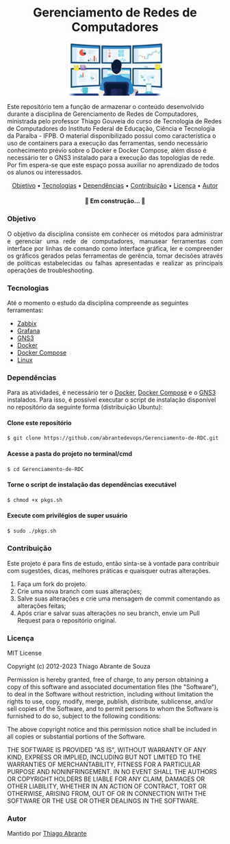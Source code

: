 <h1 align="center">Gerenciamento de Redes de Computadores</h1>

<p align="center"><img src="./bki/grc.png" alt="Scope" style="max-width:70%"></p>

<p>Este repositório tem a função de armazenar o conteúdo desenvolvido durante a disciplina de Gerenciamento de Redes de Computadores, ministrada pelo professor Thiago Gouveia do curso de Tecnologia de Redes de Computadores do Instituto Federal de Educação, Ciência e Tecnologia da Paraíba - IFPB. O material disponibilizado possui como característica o uso de containers para a execução das ferramentas, sendo necessário conhecimento prévio sobre o Docker e Docker Compose, além disso é necessário ter o GNS3 instalado para a execução das topologias de rede. Por fim espera-se que este espaço possa auxiliar no aprendizado de todos os alunos ou interessados.</p>

<p align="center">
  <a href="#objetivo">Objetivo</a> •
  <a href="#tecnologias">Tecnologias</a> •
    <a href="#dependências">Dependências</a> •
  <a href="#contribuição">Contribuição</a> •
  <a href="#licença">Licença</a> •
  <a href="#autor">Autor</a>
</p>

<h4 align="center"> 
    🚧  Em construção...  🚧
</h4>

### Objetivo
<p align="justify">O objetivo da disciplina consiste em conhecer os métodos para administrar e gerenciar uma rede de computadores, manusear ferramentas com interface por linhas de comando como interface 
gráfica, ler e compreender os gráficos gerados pelas ferramentas de gerência, tomar decisões através de políticas estabelecidas ou falhas apresentadas e realizar as principais 
operações de troubleshooting.</p>

### Tecnologias
Até o momento o estudo da disciplina compreende as seguintes ferramentas:

- [Zabbix](https://www.zabbix.com/)
- [Grafana](https://grafana.com/)
- [GNS3](https://www.gns3.com/)
- [Docker](https://www.docker.com/)
- [Docker Compose](https://docs.docker.com/compose/)
- [Linux](https://www.linux.org/)

### Dependências
Para as atividades, é necessário ter o [Docker](https://www.docker.com/), [Docker Compose](https://docs.docker.com/compose/) e o [GNS3](https://www.gns3.com/) instalados. Para isso, é possível executar o script de instalação disponível no repositório da seguinte forma (distribuição Ubuntu):

#### Clone este repositório
```bash 
$ git clone https://github.com/abrantedevops/Gerenciamento-de-RDC.git
```

#### Acesse a pasta do projeto no terminal/cmd
```bash
$ cd Gerenciamento-de-RDC
```

#### Torne o script de instalação das dependências executável
```bash
$ chmod +x pkgs.sh
```

#### Execute com privilégios de super usuário
```bash
$ sudo ./pkgs.sh
```

### Contribuição
Este projeto é para fins de estudo, então sinta-se à vontade para contribuir com sugestões, dicas, melhores práticas e quaisquer outras alterações.

1. Faça um fork do projeto.
2. Crie uma nova branch com suas alterações;
3. Salve suas alterações e crie uma mensagem de commit comentando as alterações feitas;
4. Após criar e salvar suas alterações no seu branch, envie um Pull Request para o repositório original.

### Licença
MIT License

Copyright (c) 2012-2023 Thiago Abrante de Souza

Permission is hereby granted, free of charge, to any person obtaining
a copy of this software and associated documentation files (the
"Software"), to deal in the Software without restriction, including
without limitation the rights to use, copy, modify, merge, publish,
distribute, sublicense, and/or sell copies of the Software, and to
permit persons to whom the Software is furnished to do so, subject to
the following conditions:

The above copyright notice and this permission notice shall be
included in all copies or substantial portions of the Software.

THE SOFTWARE IS PROVIDED "AS IS", WITHOUT WARRANTY OF ANY KIND,
EXPRESS OR IMPLIED, INCLUDING BUT NOT LIMITED TO THE WARRANTIES OF
MERCHANTABILITY, FITNESS FOR A PARTICULAR PURPOSE AND
NONINFRINGEMENT. IN NO EVENT SHALL THE AUTHORS OR COPYRIGHT HOLDERS BE
LIABLE FOR ANY CLAIM, DAMAGES OR OTHER LIABILITY, WHETHER IN AN ACTION
OF CONTRACT, TORT OR OTHERWISE, ARISING FROM, OUT OF OR IN CONNECTION
WITH THE SOFTWARE OR THE USE OR OTHER DEALINGS IN THE SOFTWARE.

### Autor
Mantido por [Thiago Abrante](mailto:thiago.abrante@academico.ifpb.edu.br)
